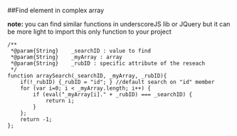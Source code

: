 ##Find element in complex array

**note:** you can find similar functions in underscoreJS lib or JQuery but it can be more light to import this only function to your project
 
```
/**
 *@param{String}    _searchID : value to find
 *@param{String}    _myArray : array
 *@param{String}    _rubID : specific attribute of the reseach
 */
function arraySearch(_searchID, _myArray, _rubID){
    if(!_rubID) {_rubID = "id"; } //default search on "id" member
    for (var i=0; i < _myArray.length; i++) {
        if (eval("_myArray[i]." + _rubID) === _searchID) {
            return i;
        }
    };
    return -1;
};
```
